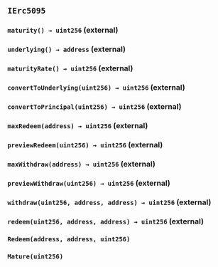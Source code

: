 ## `IErc5095`






### `maturity() → uint256` (external)





### `underlying() → address` (external)





### `maturityRate() → uint256` (external)





### `convertToUnderlying(uint256) → uint256` (external)





### `convertToPrincipal(uint256) → uint256` (external)





### `maxRedeem(address) → uint256` (external)





### `previewRedeem(uint256) → uint256` (external)





### `maxWithdraw(address) → uint256` (external)





### `previewWithdraw(uint256) → uint256` (external)





### `withdraw(uint256, address, address) → uint256` (external)





### `redeem(uint256, address, address) → uint256` (external)






### `Redeem(address, address, uint256)`





### `Mature(uint256)`








